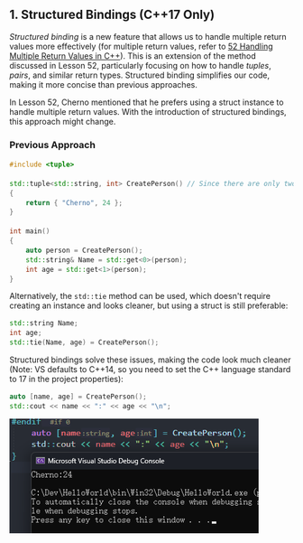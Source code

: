 ## 1. Structured Bindings (C++17 Only)

_Structured binding_ is a new feature that allows us to handle multiple return values more effectively (for multiple return values, refer to [52 Handling Multiple Return Values in C++](52%20How%20to%20Deal%20with%20Multiple%20Return%20Values%20in%20C++.md)). This is an extension of the method discussed in Lesson 52, particularly focusing on how to handle _tuples_, _pairs_, and similar return types. Structured binding simplifies our code, making it more concise than previous approaches.

In Lesson 52, Cherno mentioned that he prefers using a struct instance to handle multiple return values. With the introduction of structured bindings, this approach might change.

### Previous Approach

```cpp
#include <tuple>

std::tuple<std::string, int> CreatePerson() // Since there are only two parameters, std::pair could also be used, but tuples are more extensible
{
	return { "Cherno", 24 };
}

int main()
{
	auto person = CreatePerson();
	std::string& Name = std::get<0>(person);
	int age = std::get<1>(person);
}
```

Alternatively, the `std::tie` method can be used, which doesn't require creating an instance and looks cleaner, but using a struct is still preferable:

```cpp
std::string Name;
int age;
std::tie(Name, age) = CreatePerson();
```

Structured bindings solve these issues, making the code look much cleaner (Note: VS defaults to C++14, so you need to set the C++ language standard to 17 in the project properties):

```cpp
auto [name, age] = CreatePerson();
std::cout << name << ":" << age << "\n";
```

![](./storage%20bag/Pasted%20image%2020230731170455.png)